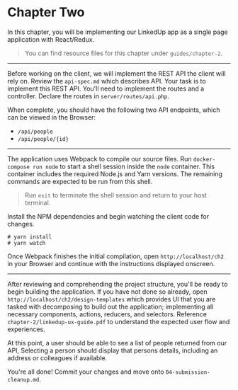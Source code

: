Chapter Two
===========

In this chapter, you will be implementing our LinkedUp app as a single page application with React/Redux.

> You can find resource files for this chapter under `guides/chapter-2`.

---

Before working on the client, we will implement the REST API the client will
rely on. Review the `api-spec.md` which describes API. Your task is to implement this REST API. You'll need to implement the routes and a controller. Declare the routes in `server/routes/api.php`.

When complete, you should have the following two API endpoints, which can be viewed in the Browser:

- `/api/people`
- `/api/people/{id}`

---

The application uses Webpack to compile our source files. Run `docker-compose run node` to start a shell session inside the `node` container. This container includes the required Node.js and Yarn versions. The remaining commands are expected to be run from this shell.

> Run `exit` to terminate the shell session and return to your host terminal.

Install the NPM dependencies and begin watching the client code for changes.

```
# yarn install
# yarn watch
```

Once Webpack finishes the initial compilation, open `http://localhost/ch2` in your Browser and continue with the instructions displayed onscreen.

---

After reviewing and comprehending the project structure, you'll be ready to begin building the application. If you have not done so already, open `http://localhost/ch2/design-templates` which provides UI that you are tasked with decomposing to build out the application; implementing all necessary components, actions, reducers, and selectors. Reference `chapter-2/linkedup-ux-guide.pdf` to understand the expected user flow and experiences.

At this point, a user should be able to see a list of people returned from our
API, Selecting a person should display that persons details, including an address or colleagues if available.

You're all done! Commit your changes and move onto `04-submission-cleanup.md`.
